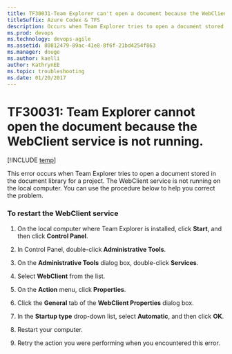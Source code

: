 ```yaml
---
title: TF30031-Team Explorer can't open a document because the WebClient service isn't runningtitleSuffix: Azure Codex & TFS
description: Occurs when Team Explorer tries to open a document stored in the document library for a project.
ms.prod: devops
ms.technology: devops-agile
ms.assetid: 80812479-89ac-41e8-8f6f-21bd4254f863
ms.manager: douge
ms.author: kaelliauthor: KathrynEE
ms.topic: troubleshooting
ms.date: 01/20/2017
---
```


# TF30031: Team Explorer cannot open the document because the WebClient service is not running.

[!INCLUDE [temp](../../../_shared/dev15-version-header.md)]

This error occurs when Team Explorer tries to open a document stored in the document library for a project. The WebClient service is not running on the local computer. You can use the procedure below to help you correct the problem.  
  
### To restart the WebClient service  
  
1.  On the local computer where Team Explorer is installed, click **Start**, and then click **Control Panel**.  
  
2.  In Control Panel, double-click **Administrative Tools**.  
  
3.  On the **Administrative Tools** dialog box, double-click **Services**.  
  
4.  Select **WebClient** from the list.  
  
5.  On the **Action** menu, click **Properties**.  
  
6.  Click the **General** tab of the **WebClient Properties** dialog box.  
  
7.  In the **Startup type** drop-down list, select **Automatic**, and then click **OK**.  
  
8.  Restart your computer.  
  
9. Retry the action you were performing when you encountered this error.